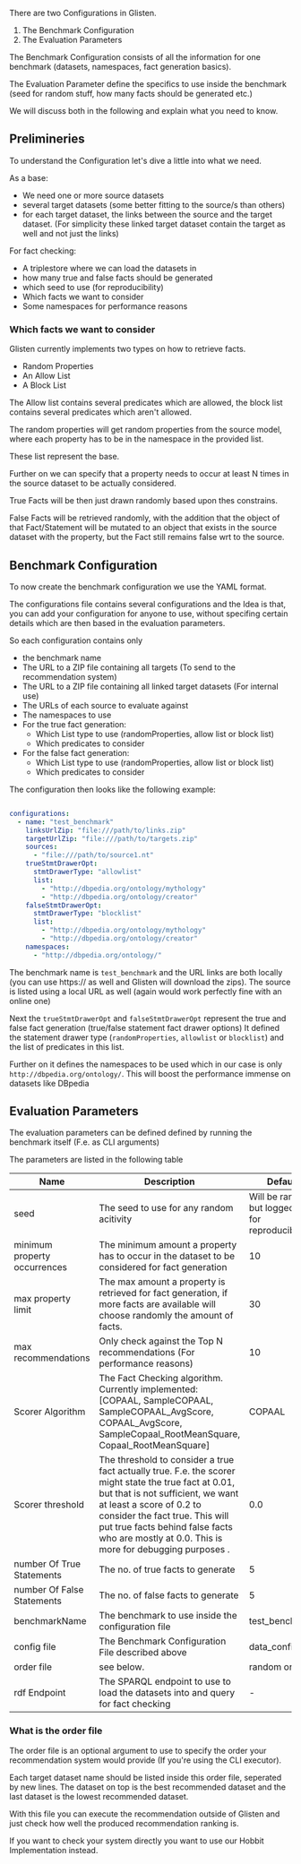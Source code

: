 There are two Configurations in Glisten.

1. The Benchmark Configuration
2. The Evaluation Parameters

The Benchmark Configuration consists of all the information for one benchmark (datasets, namespaces, fact generation basics).

The Evaluation Parameter define the specifics to use inside the benchmark (seed for random stuff, how many facts should be generated etc.)

We will discuss both in the following and explain what you need to know. 

## Prelimineries

To understand the Configuration let's dive a little into what we need. 

As a base: 

* We need one or more source datasets
* several target datasets (some better fitting to the source/s than others)
* for each target dataset, the links between the source and the target dataset. (For simplicity these linked target dataset contain the target as well and not just the links)

For fact checking:

* A triplestore where we can load the datasets in
* how many true and false facts should be generated
* which seed to use (for reproducibility)
* Which facts we want to consider
* Some namespaces for performance reasons  


### Which facts we want to consider

Glisten currently implements two types on how to retrieve facts. 

* Random Properties
* An Allow List
* A Block List

The Allow list contains several predicates which are allowed, the block list contains several predicates which aren't allowed.

The random properties will get random properties from the source model, where each property has to be in the namespace in the provided list.

These list represent the base. 

Further on we can specify that a property needs to occur at least N times in the source dataset to be actually considered.

True Facts will be then just drawn randomly based upon thes constrains. 

False Facts will be retrieved randomly, with the addition that the object of that Fact/Statement will be mutated to an object that exists in the source dataset with the property, but the Fact still remains false wrt to the source.


## Benchmark Configuration

To now create the benchmark configuration we use the YAML format. 

The configurations file contains several configurations and the Idea is that, you can add your configuration for anyone to use, without specifing certain details which are then based in the evaluation parameters. 

So each configuration contains only

* the benchmark name
* The URL to a ZIP file containing all targets (To send to the recommendation system)
* The URL to a ZIP file containing all linked target datasets (For internal use)
* The URLs of each source to evaluate against
* The namespaces to use 
* For the true fact generation:
	* Which List type to use (randomProperties, allow list or block list)
	* Which predicates to consider
* For the false fact generation:
	* Which List type to use (randomProperties, allow list or block list)
	* Which predicates to consider

The configuration then looks like the following example:

```yaml

configurations:
  - name: "test_benchmark"
    linksUrlZip: "file:///path/to/links.zip"
    targetUrlZip: "file:///path/to/targets.zip"
    sources:
      - "file:///path/to/source1.nt"
    trueStmtDrawerOpt:
      stmtDrawerType: "allowlist"
      list:
        - "http://dbpedia.org/ontology/mythology"
        - "http://dbpedia.org/ontology/creator"
    falseStmtDrawerOpt:
      stmtDrawerType: "blocklist"
      list:
        - "http://dbpedia.org/ontology/mythology"
        - "http://dbpedia.org/ontology/creator"
    namespaces:
      - "http://dbpedia.org/ontology/"
```

The benchmark name is `test_benchmark` and the URL links are both locally (you can use https:// as well and Glisten will download the zips).
The source is listed using a local URL as well (again would work perfectly fine with an online one)

Next the `trueStmtDrawerOpt` and `falseStmtDrawerOpt` represent the true and false fact generation (true/false statement fact drawer options)
It defined the statement drawer type (`randomProperties`, `allowlist` or `blocklist`) and the list of predicates in this list. 

Further on it defines the namespaces to be used which in our case is only `http://dbpedia.org/ontology/`.
This will boost the performance immense on datasets like DBpedia

## Evaluation Parameters

The evaluation parameters can be defined defined by running the benchmark itself (F.e. as CLI arguments) 

The parameters are listed in the following table

| Name | Description | Default |
| ----- | ----------------- | ----- |
| seed | The seed to use for any random acitivity | Will be random, but logged out for reproduciblity |
| minimum property occurrences | The minimum amount a property has to occur in the dataset to be considered for fact generation | 10 |
| max property limit | The max amount a property is retrieved for fact generation, if more facts are available will choose randomly the amount of facts. | 30 | 
| max recommendations | Only check against the Top N recommendations (For performance reasons) | 10 |
| Scorer Algorithm | The Fact Checking algorithm. Currently implemented: [COPAAL, SampleCOPAAL, SampleCOPAAL_AvgScore, COPAAL_AvgScore, SampleCopaal_RootMeanSquare, Copaal_RootMeanSquare] | COPAAL |
| Scorer threshold | The threshold to consider a true fact actually true. F.e. the scorer might state the true fact at 0.01, but that is not sufficient, we want at least a score of 0.2 to consider the fact true. This will put true facts behind false facts who are mostly at 0.0. This is more for debugging purposes . | 0.0 |
| number Of True Statements | The no. of true facts to generate | 5 |
| number Of False Statements | The no. of false facts to generate | 5 | 
| benchmarkName | The benchmark to use inside the configuration file | test_benchmark |
| config file | The Benchmark Configuration File described above | data_config.yml |
| order file | see below.  | random order |
| rdf Endpoint | The SPARQL endpoint to use to load the datasets into and query for fact checking | - |


### What is the order file

The order file is an optional argument to use to specify the order your recommendation system would provide (If you're using the CLI executor).

Each target dataset name should be listed inside this order file, seperated by new lines. 
The dataset on top is the best recommended dataset and the last dataset is the lowest recommended dataset. 

With this file you can execute the recommendation outside of Glisten and just check how well the produced recommendation ranking is. 

If you want to check your system directly you want to use our Hobbit Implementation instead. 